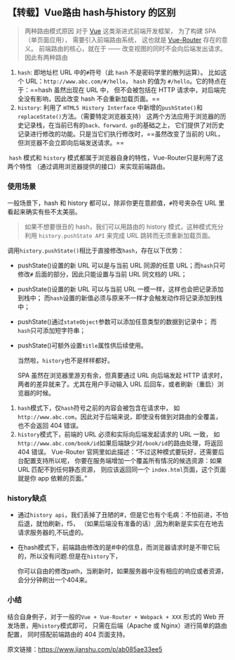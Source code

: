 ## 【转载】Vue路由 hash与history 的区别

> 两种路由模式原因 对于 [Vue](https://links.jianshu.com/go?to=https%3A%2F%2Fcn.vuejs.org%2F) 这类渐进式前端开发框架，
>  为了构建 SPA（单页面应用），
>  需要引入前端路由系统，
>  这也就是 [Vue-Router](https://links.jianshu.com/go?to=https%3A%2F%2Frouter.vuejs.org%2Fzh%2F) 存在的意义。
>  前端路由的核心，就在于 —— 改变视图的同时不会向后端发出请求。
>  因此有两种路由

1. `hash`: 即地址栏 URL 中的`#`符号（此 `hash` 不是密码学里的散列运算）。
     比如这个 URL：`http://www.abc.com/#/hello`，
     `hash` 的值为 `#/hello`。它的特点在于：==hash 虽然出现在 URL 中，
     但不会被包括在 HTTP 请求中，对后端完全没有影响，因此改变 hash 不会重新加载页面。==
2. `history`: 利用了 `HTML5 History Interface`
     中新增的`pushState()`和`replaceState()`方法。（需要特定浏览器支持）
     这两个方法应用于浏览器的历史记录栈，在当前已有的`back、forward、go`的基础之上，
     它们提供了对历史记录进行修改的功能。只是当它们执行修改时，==虽然改变了当前的 URL，
     但浏览器不会立即向后端发送请求。==

​		`hash` 模式和 `history` 模式都属于浏览器自身的特性，Vue-Router只是利用了这两个特性
 	 （通过调用浏览器提供的接口）来实现前端路由。

### 使用场景

一般场景下，hash 和 history 都可以，除非你更在意颜值，`#`符号夹杂在 URL 里看起来确实有些不太美丽。

> 如果不想要很丑的 hash，我们可以用路由的 history 模式，这种模式充分利用
>  `history.pushState API` 来完成
>  URL 跳转而无须重新加载页面。

调用`history.pushState()`相比于直接修改`hash`，存在以下优势：

- pushState()设置的新 URL 可以是与当前 URL 同源的任意 URL；而`hash`只可修改`#`
     后面的部分，因此只能设置与当前 URL 同文档的 URL；

- pushState()设置的新 URL 可以与当前 URL 一模一样，这样也会把记录添加到栈中；
     而`hash`设置的新值必须与原来不一样才会触发动作将记录添加到栈中；

- pushState()通过`stateObject`参数可以添加任意类型的数据到记录中；
     而`hash`只可添加短字符串；

- pushState()可额外设置`title`属性供后续使用。

    

    当然啦，`history`也不是样样都好。

    SPA 虽然在浏览器里游刃有余，但真要通过 URL 向后端发起 HTTP 请求时，
     两者的差异就来了。尤其在用户手动输入 URL 后回车，或者刷新（重启）浏览器的时候。

1. `hash`模式下，仅`hash`符号之前的内容会被包含在请求中，
     如`http://www.abc.com`，因此对于后端来说，即使没有做到对路由的全覆盖，
     也不会返回 404 错误。
2. `history`模式下，前端的 URL 必须和实际向后端发起请求的 URL 一致，
     如`http://www.abc.com/book/id`如果后端缺少对`/book/id`的路由处理，将返回 404 错误。
     Vue-Router 官网里如此描述：“不过这种模式要玩好，还需要后台配置支持所以呢，
     你要在服务端增加一个覆盖所有情况的候选资源：如果 URL 匹配不到任何静态资源，
     则应该返回同一个 `index.html`页面，这个页面就是你 app 依赖的页面。”

### history缺点

- 通过`history api`，我们丢掉了丑陋的#，但是它也有个毛病：不怕前进，不怕后退，就怕刷新，f5，
     （如果后端没有准备的话）,因为刷新是实实在在地去请求服务器的,不玩虚的。

- 在hash模式下，前端路由修改的是#中的信息，而浏览器请求时是不带它玩的，所以没有问题.但是在`history`下，

    你可以自由的修改path，当刷新时，如果服务器中没有相应的响应或者资源，会分分钟刷出一个404来。

### 小结

 结合自身例子，对于一般的`Vue + Vue-Router + Webpack + XXX`
 形式的 Web 开发场景，用`history`模式即可，
 只需在后端（Apache 或 Nginx）进行简单的路由配置，
 同时搭配前端路由的 404 页面支持。


原文链接：https://www.jianshu.com/p/ab085ae33ee5